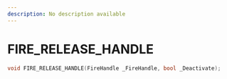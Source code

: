 ```yaml
---
description: No description available 
---
```


# FIRE_RELEASE_HANDLE

```cpp
void FIRE_RELEASE_HANDLE(FireHandle _FireHandle, bool _Deactivate);
```